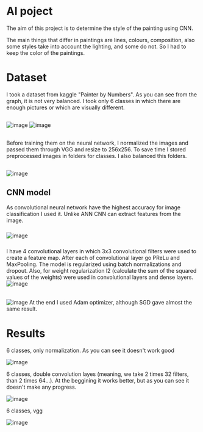 # AI poject
The aim of this project is to determine the style of the painting using CNN.

The main things that differ in paintings are lines, colours, composition, also some styles take into account the lighting, and some do not. So I had to keep the color of the paintings. 

# Dataset
I took a dataset from kaggle "Painter by Numbers". As you can see from the graph, it is not very balanced. I took only 6 classes in which there are enough pictures or which are visually different.
##
![image](https://user-images.githubusercontent.com/54356826/149970364-c7d937e7-46c2-4acf-9b13-56557f7e5d14.png)
![image](https://user-images.githubusercontent.com/54356826/149970993-0e47542d-6ab4-4a0b-a197-ae9c5fad62d6.png)
##
Before training them on the neural network, I normalized the images and passed them through VGG and resize to 256x256. To save time I stored preprocessed images in folders for classes. I also balanced this folders.
##
![image](https://user-images.githubusercontent.com/54356826/149971624-933771ee-5966-46c4-9e31-e1aa171f502d.png)
## CNN model
As convolutional neural network have the highest accuracy for image classification I used it. Unlike ANN CNN can extract features from the image. 
#####
![image](https://user-images.githubusercontent.com/54356826/150005262-3e1bc152-f42b-4f62-a877-20d9efbe3b8f.png)
#####
I have 4 convolutional layers in which 3x3 convolutional filters were used to create a feature map. After each of convolutional layer go PReLu and MaxPooling.
The model is regularized using batch normalizations and dropout. Also, for weight regularization l2 (calculate the sum of the squared values of the weights) were used in convolutional layers and dense layers.
![image](https://user-images.githubusercontent.com/54356826/150019326-2f5bd641-040a-4562-8cbe-6f79c07d0299.png)
######
![image](https://user-images.githubusercontent.com/54356826/149972521-e2bf5aa7-237a-4012-9d9a-bc0aadf64fe4.png)
At the end I used Adam optimizer, although SGD gave almost the same result. 

# Results
6 classes, only normalization. As you can see it doesn't work good

![image](https://user-images.githubusercontent.com/54356826/150005462-dee147c1-e5ec-4c13-97dd-163d2b5fb821.png)

6 classes, double convolution layes (meaning, we take 2 times 32 filters, than 2 times 64...). At the beggining it works better, but as you can see it doesn't make any progress.

![image](https://user-images.githubusercontent.com/54356826/150005769-dd5374e5-405a-4936-a755-98c80e11648d.png)

6 classes, vgg

![image](https://user-images.githubusercontent.com/54356826/150005971-71d44f87-6359-424a-addb-56b528431e23.png)

